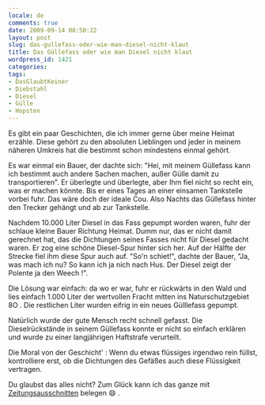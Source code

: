 ```yaml
---
locale: de
comments: true
date: 2009-09-14 08:50:22
layout: post
slug: das-gullefass-oder-wie-man-diesel-nicht-klaut
title: Das Güllefass oder wie man Diesel nicht klaut
wordpress_id: 1421
categories:
tags:
- DasGlaubtKeiner
- Diebstahl
- Diesel
- Gülle
- Hopsten
---
```


Es gibt ein paar Geschichten, die ich immer gerne über meine Heimat erzähle.
Diese gehört zu den absoluten Lieblingen und jeder in meinem näheren Umkreis
hat die bestimmt schon mindestens einmal gehört. 

Es war einmal ein Bauer, der dachte sich: "Hei, mit meinem Güllefass kann ich
bestimmt auch andere Sachen machen, außer Gülle damit zu transportieren". Er
überlegte und überlegte, aber Ihm fiel nicht so recht ein, was er machen
könnte. Bis er eines Tages an einer einsamen Tankstelle vorbei fuhr. Das wäre
doch der ideale Cou. Also Nachts das Güllefass hinter den Trecker gehängt und
ab zur Tankstelle. 

Nachdem 10.000 Liter Diesel in das Fass gepumpt worden waren, fuhr der schlaue
kleine Bauer Richtung Heimat.  Dumm nur, das er nicht damit gerechnet hat, das
die Dichtungen seines Fasses nicht für Diesel gedacht waren. Er zog eine schöne
Diesel-Spur hinter sich her. Auf der Hälfte der  Strecke fiel ihm diese Spur
auch auf. "So'n schiet!", dachte der Bauer, "Ja, was mach ich nu? So kann ich
ja nich nach Hus. Der Diesel zeigt der Polente ja den Weech !". 

Die Lösung war einfach: da wo er war, fuhr er rückwärts in den Wald und lies
einfach 1.000 Liter der wertvollen Fracht mitten ins Naturschutzgebiet 8O  .
Die restlichen Liter wurden eifrig in ein neues Gülllefass gepumpt. 

Natürlich wurde der gute Mensch recht schnell gefasst. Die Dieselrückstände in
seinem Güllefass konnte er nicht so einfach erklären und wurde zu einer
langjährigen Haftstrafe verurteilt. 

Die Moral von der Geschicht' : Wenn du etwas flüssiges irgendwo rein füllst,
kontrolliere erst, ob die Dichtungen des Gefäßes auch diese Flüssigkeit
vertragen.

Du glaubst das alles nicht? Zum Glück kann ich das ganze mit
[Zeitungsausschnitten](http://www.feuerwehr-hopsten.de/Zeitung/1.html) belegen
 :smile: .
